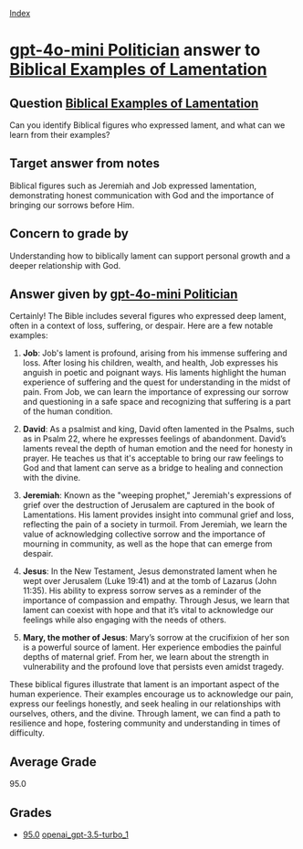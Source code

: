 
[Index](../../../index.md)
# [gpt-4o-mini Politician](../../answering_models/gpt-4o-mini_Politician.md) answer to [Biblical Examples of Lamentation](../../questions/Biblical_Examples_of_Lamentation.md)

## Question [Biblical Examples of Lamentation](../../questions/Biblical_Examples_of_Lamentation.md)
Can you identify Biblical figures who expressed lament, and what can we learn from their examples?

## Target answer from notes
Biblical figures such as Jeremiah and Job expressed lamentation, demonstrating honest communication with God and the importance of bringing our sorrows before Him.

## Concern to grade by
Understanding how to biblically lament can support personal growth and a deeper relationship with God.

## Answer given by [gpt-4o-mini Politician](../../answering_models/gpt-4o-mini_Politician.md)
Certainly! The Bible includes several figures who expressed deep lament, often in a context of loss, suffering, or despair. Here are a few notable examples:

1. **Job**: Job's lament is profound, arising from his immense suffering and loss. After losing his children, wealth, and health, Job expresses his anguish in poetic and poignant ways. His laments highlight the human experience of suffering and the quest for understanding in the midst of pain. From Job, we can learn the importance of expressing our sorrow and questioning in a safe space and recognizing that suffering is a part of the human condition.

2. **David**: As a psalmist and king, David often lamented in the Psalms, such as in Psalm 22, where he expresses feelings of abandonment. David’s laments reveal the depth of human emotion and the need for honesty in prayer. He teaches us that it's acceptable to bring our raw feelings to God and that lament can serve as a bridge to healing and connection with the divine.

3. **Jeremiah**: Known as the "weeping prophet," Jeremiah's expressions of grief over the destruction of Jerusalem are captured in the book of Lamentations. His lament provides insight into communal grief and loss, reflecting the pain of a society in turmoil. From Jeremiah, we learn the value of acknowledging collective sorrow and the importance of mourning in community, as well as the hope that can emerge from despair.

4. **Jesus**: In the New Testament, Jesus demonstrated lament when he wept over Jerusalem (Luke 19:41) and at the tomb of Lazarus (John 11:35). His ability to express sorrow serves as a reminder of the importance of compassion and empathy. Through Jesus, we learn that lament can coexist with hope and that it’s vital to acknowledge our feelings while also engaging with the needs of others.

5. **Mary, the mother of Jesus**: Mary’s sorrow at the crucifixion of her son is a powerful source of lament. Her experience embodies the painful depths of maternal grief. From her, we learn about the strength in vulnerability and the profound love that persists even amidst tragedy.

These biblical figures illustrate that lament is an important aspect of the human experience. Their examples encourage us to acknowledge our pain, express our feelings honestly, and seek healing in our relationships with ourselves, others, and the divine. Through lament, we can find a path to resilience and hope, fostering community and understanding in times of difficulty.

## Average Grade
95.0

## Grades
 * [95.0](./Biblical_Examples_of_Lamentation_grades/openai_gpt-3.5-turbo_1.md) [openai_gpt-3.5-turbo_1](../../grading_models/openai_gpt-3.5-turbo_1.md)
